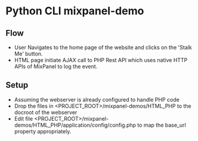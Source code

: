 # Python CLI mixpanel-demo



## Flow 

* User Navigates to the home page of the website and clicks on the 'Stalk Me' button. 
* HTML page initiate AJAX call to PHP Rest API which uses native HTTP APIs of MixPanel to log the event. 

## Setup 

* Assuming the webserver is already configured to handle PHP code
* Drop the files in <PROJECT_ROOT>/mixpanel-demos/HTML_PHP to the docroot of the webserver
* Edit file <PROJECT_ROOT>/mixpanel-demos/HTML_PHP/application/config/config.php to map the base_url property appropriately. 

